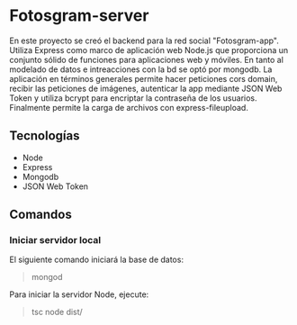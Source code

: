 # Fotosgram-server

En este proyecto se creó el backend para la red social "Fotosgram-app". Utiliza Express como marco de aplicación web Node.js que proporciona un conjunto sólido de funciones para aplicaciones web y móviles. En tanto al  modelado de datos e intreacciones con la bd se optó por mongodb. La aplicación en términos generales permite hacer peticiones cors domain, recibir las peticiones de imágenes, autenticar la app mediante JSON Web Token y utiliza bcrypt para encriptar la contraseña de los usuarios. Finalmente permite la carga de archivos con express-fileupload.

## Tecnologías
- Node
- Express
- Mongodb
- JSON Web Token 

## Comandos
### Iniciar servidor local
El siguiente comando iniciará la base de datos:
> mongod

Para iniciar la servidor Node, ejecute:
> tsc
> node dist/

